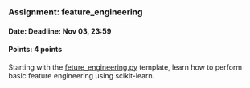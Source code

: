 ### Assignment: feature_engineering
#### Date: Deadline: Nov 03, 23:59
#### Points: 4 points

Starting with the [feture_engineering.py](https://github.com/ufal/npfl129/tree/master/labs/02/feature_engineering.py)
template, learn how to perform basic feature engineering using scikit-learn.
